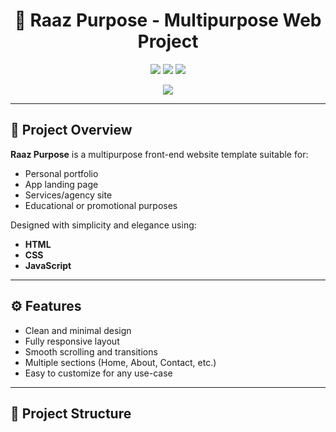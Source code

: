 <h1 align="center">🌟 Raaz Purpose - Multipurpose Web Project</h1>

<p align="center">
  <img src="https://img.shields.io/github/languages/top/Asif23r/Raaz-purpose" />
  <img src="https://img.shields.io/github/repo-size/Asif23r/Raaz-purpose" />
  <img src="https://img.shields.io/github/license/Asif23r/Raaz-purpose" />
</p>

<p align="center">
  <img src="https://readme-typing-svg.demolab.com?font=Fira+Code&duration=3000&pause=1000&color=00C0A3&center=true&vCenter=true&width=500&lines=Multipurpose+Website+Project;Modern+Design+%2B+Smooth+Animations;HTML+CSS+JS+Based+Template" />
</p>

---

## 🚀 Project Overview

**Raaz Purpose** is a multipurpose front-end website template suitable for:
- Personal portfolio
- App landing page
- Services/agency site
- Educational or promotional purposes

Designed with simplicity and elegance using:
- **HTML**
- **CSS**
- **JavaScript**

---

## ⚙️ Features

- Clean and minimal design
- Fully responsive layout
- Smooth scrolling and transitions
- Multiple sections (Home, About, Contact, etc.)
- Easy to customize for any use-case

---

## 📁 Project Structure
